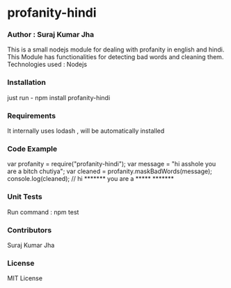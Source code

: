 # profanity-hindi
### Author : Suraj Kumar Jha

This is a small nodejs module for dealing with profanity in english and hindi. This Module has functionalities for detecting bad words and cleaning them.
Technologies used : Nodejs

### Installation
just run - npm install profanity-hindi

### Requirements
It internally uses lodash , will be automatically installed

### Code Example
var profanity = require("profanity-hindi");
var message = "hi asshole you are a bitch chutiya";
var cleaned = profanity.maskBadWords(message);
console.log(cleaned); // hi ******* you are a ***** *******

### Unit Tests
Run command : npm test

### Contributors
Suraj Kumar Jha

### License
MIT License